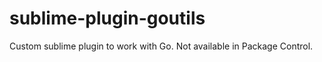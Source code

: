 
# sublime-plugin-goutils

Custom sublime plugin to work with Go. Not available in Package Control.
